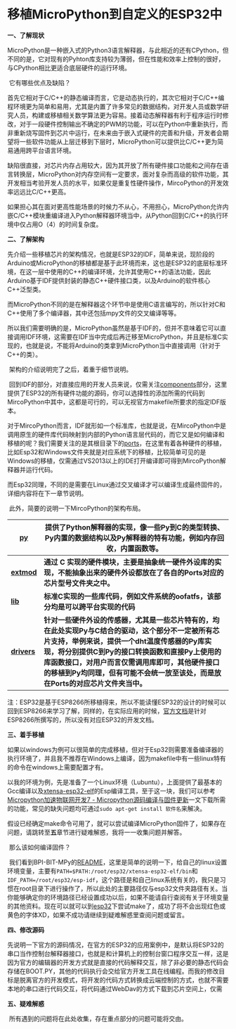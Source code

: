 # 移植MicroPython到自定义的ESP32中

**一、了解现状**

​	MicroPython是一种嵌入式的Python3语言解释器，与此相近的还有CPython，但不同的是，它对现有的Pyhton库支持较为薄弱，但在性能和效率上控制的很好，与CPython相比更适合底层硬件的运行环境。

​	它有哪些优点及缺陷？

​	首先它相对于C/C++的静态编译而言，它是动态执行的，其次它相对于C/C++编程环境更为简单和易用，尤其是内置了许多常见的数据结构，对开发人员或数学研究人员，构建或移植相关数学算法更为容易。接着动态解释器有利于程序运行时修改，对于一段硬件控制输出不确定的PWM的功能，可以在Python中重新执行，而非重新烧写固件到芯片中运行，在未来由于嵌入式硬件的完善和升级，开发者会期望将一些软件功能从上层迁移到下层时，MicroPython可以提供比C/C++更为简易通用跨平台语言环境。

​	缺陷很直接，对芯片内存占用较大，因为其开放了所有硬件接口功能和之间存在语言转换层，MicroPython对内存空间有一定要求，面对复杂而高级的软件功能，其开发相当考验开发人员的水平，如果仅是重复性硬件操作，MircoPython的开发效率远远比C/C++更高。

​	如果担心其在面对更高性能场景的时候力不从心，不用担心，MicroPython允许内嵌C/C++模块重编译进入Python解释器环境当中，从Python回到C/C++的执行环境中仅占用O（4）的时间复杂度。

**二、了解架构**

​	先介绍一些移植芯片的架构情况，也就是ESP32的IDF，简单来说，现阶段的Arduino或MicroPython的移植都是基于此环境而来，这也是ESP32的底层标准环境，在这一层中使用的C++的编译环境，允许其使用C++的语法功能，因此Arduino基于IDF提供封装的静态C++硬件接口类，以及Arduino的软件核心C++泛型类。

​	而MicroPython不同的是在解释器这个环节中是使用C语言编写的，所以针对C和C++使用了多个编译器，其中还包括mpy文件的交叉编译等等。

​	所以我们需要明确的是，MicroPython虽然是基于IDF的，但并不意味着它可以直接调用IDF环境，这需要在IDF当中完成后再迁移至MicroPython，并且是标准C实现的，也就是说，不能将Arduino的类拿到MicroPython当中直接调用（针对于C++的类）。

​	架构的介绍说明完了之后，着重于细节说明。

​	回到IDF的部分，对直接应用的开发人员来说，仅需关注[components](https://github.com/yelvlab/BPI-BIT-MPy/tree/master/esp-idf/components)部分，这里提供了ESP32的所有硬件功能的源码，你可以选择性的添加所需的代码到MircoPython中其中，这都是可行的，可以无视官方makefile所要求的指定IDF版本。

​	对于MircoPython而言，IDF就形如一个标准库，也就是说，在MircoPython中是调用原生的硬件库代码映射到内部的Python语言层代码的，而它又是如何编译和移植的呢？我们需要关注的是其根目录下的[ports](https://github.com/yelvlab/BPI-BIT-MPy/tree/master/micropython/ports)，在这里有着各种硬件的移植，比如Esp32和Windows文件夹就是对应系统下的移植，比较简单可见的是Windows的移植，仅需通过VS2013以上的IDE打开编译即可得到MircoPython解释器并运行代码。

​	而Esp32同理，不同的是需要在Linux通过交叉编译才可以编译生成最终固件的，详细内容将在下一章节说明。

​	此外，简要的说明一下MircoPython的架构布局。

| **[py](https://github.com/yelvlab/BPI-BIT-MPy/tree/master/micropython/py)** | **提供了Python解释器的实现，像一些Py到C的类型转换、Py内置的数据结构以及Py解释器的特有功能，例如内存回收，内置函数等。** |
| ------------------------------------------------------------ | ------------------------------------------------------------ |
| **[extmod](https://github.com/yelvlab/BPI-BIT-MPy/tree/master/micropython/extmod)** | **通过 C 实现的硬件模块，主要是抽象统一硬件外设库的实现，不能抽象出来的硬件外设都放在了各自的Ports对应的芯片型号文件夹之中。** |
| **[lib](https://github.com/yelvlab/BPI-BIT-MPy/tree/master/micropython/lib)** | **标准C实现的一些库代码，例如文件系统的oofatfs，该部分均是可以跨平台实现的代码** |
| **[drivers](https://github.com/yelvlab/BPI-BIT-MPy/tree/master/micropython/drivers)** | **针对一些硬件外设的传感器，尤其是一些芯片特有的，均在此处实现Py与C结合的驱动，这个部分不一定被所有芯片支持，举例来说，提供一个dht温度传感器的Py库实现，将分别提供C到Py的接口转换函数和直接Py上使用的库函数接口，对用户而言仅需调用库即可，其他硬件接口的移植到Py均同理，但有可能不会统一放至该处，而是放在Ports的对应芯片文件夹当中。** |

​	注：ESP32是基于ESP8266所移植得来，所以不能读懂ESP32的设计的时候可以回到ESP8266来学习了解，同样的，在实际应用的时候，[官方文档](http://docs.micropython.org/en/latest/esp8266/)是针对ESP8266所撰写的，所以没有对应ESP32的开发文档。

**三、着手移植**

​	如果以windows为例可以很简单的完成移植，但对于Esp32则需要准备编译器的执行环境了，并且我不推荐在Windows上编译，因为makefile中有一些linux特有的命令在windows上需要配置才有。

​	以我的环境为例，先是准备了一个Linux环境（Lubuntu），上面提供了最基本的Gcc编译以及[xtensa-esp32-elf](https://github.com/yelvlab/BPI-BIT-MPy/tree/master/xtensa-esp32-elf)的Esp编译工具，至于这一块，我们可以参考[Micropython加速物联网开发7 - Micropython源码编译与固件更新](https://blog.csdn.net/messidona11/article/details/71707776?utm_source=gold_browser_extension)一文下载所需的功能，常见的缺失问题均可通过`sudo apt-get install 软件名`来解决。

​	假设已经确定make命令可用了，就可以尝试编译MicroPython固件了，如果存在问题，请跳转至**五**章节进行疑难解惑，我将一一收集问题并解答。

​	那么该如何编译固件？

​	我们看到BPI-BIT-MPy的[README](https://github.com/yelvlab/BPI-BIT-MPy/blob/master/README.md)，这里是简单的说明一下，给自己的linux设置环境变量，主要有`PATH=$PATH:/root/esp32/xtensa-esp32-elf/bin`和`IDF_PATH=/root/esp32/esp-idf`，这个路径是和自己linux系统有关的，我只是习惯在root目录下进行操作了，所以此处的主要路径仅与esp32文件夹路径有关。
​	当你能够确定你的环境路径已经设置成功以后，如果不能请自行查阅有关于环境变量的其他资料。现在可以就可以到[esp32](https://github.com/yelvlab/BPI-BIT-MPy/tree/master/micropython/ports/esp32)下尝试make了，成功了将不会出现红色或黄色的字体XD，如果不成功请继续到疑难解惑里查阅问题或留言。

**四、修改源码**

​	先说明一下官方的源码情况，在官方的ESP32的应用案例中，是默认将ESP32的串口当作控制台解释器接口，也就是和计算机上的控制台窗口程序交互一样，这是因为官方的编辑器的开发方式就是直接的代码解释交互，除了非必要的静态代码会存储在BOOT.PY，其他的代码执行会交给官方开发工具在线编程。
​	而我的修改目标是脱离官方的开发模式，将开发的代码方式转换成云端控制的方式，也就不需要本地的串口进行代码交互，将代码通过WebDav的方式下载到芯片空间上，仅需

**五、疑难解惑**

​	所有遇到的问题将在此处收集，存在重点部分的问题可能将交由。
​	
